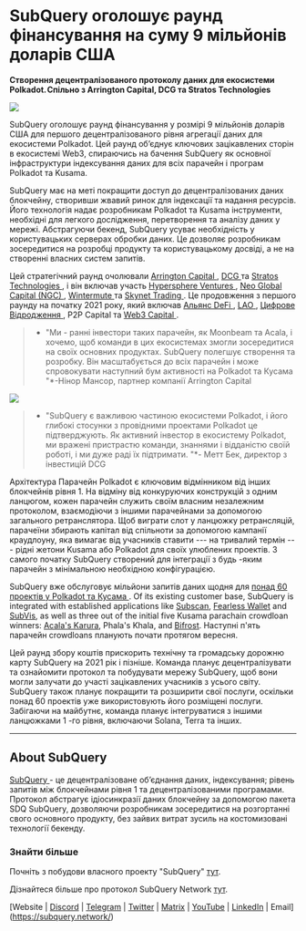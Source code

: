 # SubQuery оголошує раунд фінансування на суму 9 мільйонів доларів США

**Створення децентралізованого протоколу даних для екосистеми Polkadot. Спільно з Arrington Capital, DCG та Stratos Technologies**

![](https://cdn-images-1.medium.com/max/1600/0*PR4oqrB9Am03VseR)

SubQuery оголошує раунд фінансування у розмірі 9 мільйонів доларів США для першого децентралізованого рівня агрегації даних для екосистеми Polkadot. Цей раунд об’єднує ключових зацікавлених сторін в екосистемі Web3, спираючись на бачення SubQuery як основної інфраструктури індексування даних для всіх парачейн і програм Polkadot та Kusama.

SubQuery має на меті покращити доступ до децентралізованих даних блокчейну, створивши жвавий ринок для індексації та надання ресурсів. Його технологія надає розробникам Polkadot та Kusama інструменти, необхідні для легкого дослідження, перетворення та аналізу даних у мережі. Абстрагуючи бекенд, SubQuery усуває необхідність у користувацьких серверах обробки даних. Це дозволяє розробникам зосередитися на розробці продукту та користувацькому досвіді, а не на створенні власних систем запитів.

Цей стратегічний раунд очолювали [ Arrington Capital ](https://arringtonxrpcapital.com/), [ DCG ](https://dcg.co/) та [ Stratos Technologies ](https://www.stratoslp.com/), і він включав участь [ Hypersphere Ventures ](https://hypersphere.ventures/), [ Neo Global Capital (NGC) ](http://ngc.fund/), [ Wintermute ](https://www.wintermute.com/) та [ Skynet Trading ](http://skynettrading.com/). Це продовження з першого раунду на початку 2021 року, який включав [ Альянс DeFi ](https://defialliance.co/), [ LAO ](https://www.thelao.io/), [ Цифрове Відродження ](https://drf.ee/), P2P Capital та [ Web3 Capital ](https://web3.capital/).



> * "Ми - ранні інвестори таких парачейн, як Moonbeam та Acala, і хочемо, щоб команди в цих екосистемах змогли зосередитися на своїх основних продуктах. SubQuery полегшує створення та розробку. Він масштабується до всіх парачейн і може спровокувати наступний бум активності на Polkadot та Кусама "*-Нінор Мансор, партнер компанії Arrington Capital

![](https://cdn-images-1.medium.com/max/1600/1*j4VHuY_BgjkYv_bQ6_DmcQ.gif)



> * "SubQuery є важливою частиною екосистеми Polkadot, і його глибокі стосунки з провідними проектами Polkadot це підтверджують. Як активний інвестор в екосистему Polkadot, ми вражені пристрастю команди, знаннями і відданістю своїй роботі, і ми дуже раді їх підтримати. "*- Метт Бек, директор з інвестицій DCG

Архітектура Парачейн Polkadot є ключовим відмінником від інших блокчейнів рівня 1. На відміну від конкуруючих конструкцій з одним ланцюгом, кожен парачейн служить своїм власним незалежним протоколом, взаємодіючи з іншими парачейнами за допомогою загального ретранслятора. Щоб виграти слот у ланцюжку ретрансляцій, парачеїни збирають капітал від спільноти за допомогою кампанії краудлоуну, яка вимагає від учасників ставити --- на тривалий термін --- рідні жетони Kusama або Polkadot для своїх улюблених проектів. З самого початку SubQuery створений для інтеграції з будь -яким парачейн з мінімальною необхідною конфігурацією.

SubQuery вже обслуговує мільйони запитів даних щодня для [ понад 60 проектів у Polkadot та Кусама ](https://explorer.subquery.network/). Of its existing customer base, SubQuery is integrated with established applications like [Subscan](../customer_announcements/20210901-Subscans-Multi-Signature-Tool.md), [Fearless Wallet](https://explorer.subquery.network/subquery/ef1rspb/fearless-wallet) and [SubVis](../customer_announcements/20210622-Explore-Kusama-Auctions-with-Subvis.io-and-SubQuery.md), as well as three out of the initial five Kusama parachain crowdloan winners: [Acala's Karura](../customer_announcements/20210819-Karura-Integrates-with-SubQuery-to-Aggregate-and-Serve-DeFi-Data-to-Kusama-Builders.md), Phala's Khala, and [Bifrost](../customer_announcements/20210416-Bifrost-chooses-SubQuery-to-provide-the-data-for-their-new-dApp.md). Наступні п'ять парачейн crowdloans планують почати протягом вересня.

Цей раунд збору коштів прискорить технічну та громадську дорожню карту SubQuery на 2021 рік і пізніше. Команда планує децентралізувати та ознайомити протокол та побудувати мережу SubQuery, щоб вони могли залучати до участі зацікавлених учасників з усього світу. SubQuery також планує покращити та розширити свої послуги, оскільки понад 60 проектів уже використовують його розміщені послуги. Забігаючи на майбутнє, команда планує інтегруватися з іншими ланцюжками 1 -го рівня, включаючи Solana, Terra та інших.



---



## About SubQuery

[ SubQuery ](https://subquery.network) - це децентралізоване об’єднання даних, індексування; рівень запитів між блокчейнами рівня 1 та децентралізованими програмами. Протокол абстрагує ідіосинкразії даних блокчейну за допомогою пакета SDQ SubQuery, дозволяючи розробникам зосередитися на розгортанні свого основного продукту, без зайвих витрат зусиль на костомизовані технології бекенду.



### Знайти більше

Почніть з побудови власного проекту "SubQuery" [тут](https://doc.subquery.network/).

Дізнайтеся більше про протокол SubQuery Network [тут](https://static.subquery.network/whitepaper.pdf).

[Website | [Discord](https://discord.com/invite/78zg8aBSMG) | [Telegram](https://t.me/subquerynetwork) | [Twitter](https://twitter.com/subquerynetwork) | [Matrix](https://matrix.to/#/#subquery:matrix.org) | [YouTube](https://www.youtube.com/channel/UCi1a6NUUjegcLHDFLr7CqLw) | [LinkedIn](https://www.linkedin.com/company/subquery) | Email](https://subquery.network/)
